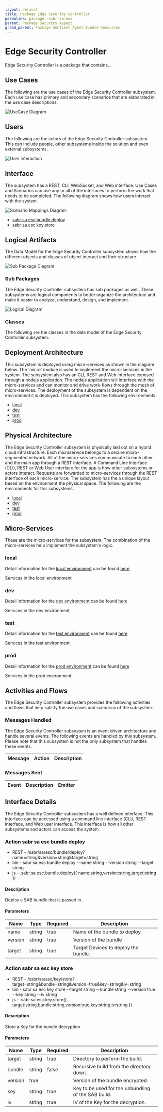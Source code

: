 ```yaml
---
layout: default
title: Package Edge Security Controller
permalink: package--sabr-sa-esc
parent: Package Security Aspect
grand_parent: Package Sentient Agent Bundle Resources
---
```


# Edge Security Controller

Edge Security Controller is a package that contains...



## Use Cases

The following are the use cases of the Edge Security Controller subsystem. Each use case has primary and secondary scenarios
that are elaborated in the use case descriptions.



![UseCase Diagram](./usecases.png)

## Users

The following are the actors of the Edge Security Controller subsystem. This can include people, other subsystems
inside the solution and even external subsystems.



![User Interaction](./userinteraction.png)

## Interface

The subsystem has a REST, CLI, WebSocket, and Web interface. Use Cases and Scenarios can use any or all
of the interfaces to perform the work that needs to be completed. The following  diagram shows how
users interact with the system.

![Scenario Mappings Diagram](./scenariomapping.png)

* [ sabr sa esc bundle deploy](#action--sabr-sa-esc-bundle-deploy)
* [ sabr sa esc key store](#action--sabr-sa-esc-key-store)


## Logical Artifacts

The Data Model for the  Edge Security Controller subsystem shows how the different objects and classes of object interact
and their structure.

![Sub Package Diagram](./subpackage.png)

### Sub Packages

The Edge Security Controller subsystem has sub packages as well. These subsystems are logical components to better
organize the architecture and make it easier to analyze, understand, design, and implement.



![Logical Diagram](./logical.png)

### Classes

The following are the classes in the data model of the Edge Security Controller subsystem.




## Deployment Architecture

This subsystem is deployed using micro-services as shown in the diagram below. The 'micro' module is
used to implement the micro-services in the system. The subsystem also has an CLI, REST and Web Interface
exposed through a nodejs application. The nodejs application will interface with the micro-services and
can monitor and drive work-flows through the mesh of micro-services. The deployment of the subsystem is
dependent on the environment it is deployed. This subsystem has the following environments:
* [local](environment--sabr-sa-esc-local)
* [dev](environment--sabr-sa-esc-dev)
* [test](environment--sabr-sa-esc-test)
* [prod](environment--sabr-sa-esc-prod)



## Physical Architecture

The Edge Security Controller subsystem is physically laid out on a hybrid cloud infrastructure. Each microservice belongs
to a secure micro-segmented network. All of the micro-services communicate to each other and the main app through a
REST interface. A Command Line Interface (CLI), REST or Web User interface for the app is how other subsystems or actors
interact. Requests are forwarded to micro-services through the REST interface of each micro-service. The subsystem has
the a unique layout based on the environment the physical space. The following are the environments for this
subsystems.
* [local](environment--sabr-sa-esc-local)
* [dev](environment--sabr-sa-esc-dev)
* [test](environment--sabr-sa-esc-test)
* [prod](environment--sabr-sa-esc-prod)


## Micro-Services

These are the micro-services for the subsystem. The combination of the micro-services help implement
the subsystem's logic.


### local

Detail information for the [local environment](environment--sabr-sa-esc-local)
can be found [here](environment--sabr-sa-esc-local)

Services in the local environment



### dev

Detail information for the [dev environment](environment--sabr-sa-esc-dev)
can be found [here](environment--sabr-sa-esc-dev)

Services in the dev environment



### test

Detail information for the [test environment](environment--sabr-sa-esc-test)
can be found [here](environment--sabr-sa-esc-test)

Services in the test environment



### prod

Detail information for the [prod environment](environment--sabr-sa-esc-prod)
can be found [here](environment--sabr-sa-esc-prod)

Services in the prod environment



## Activities and Flows
The Edge Security Controller subsystem provides the following activities and flows that help satisfy the use
cases and scenarios of the subsystem.


### Messages Handled

The Edge Security Controller subsystem is an event driven architecture and handle several events. The following
events are handled by this subsystem. Please note that this subsystem is not the only subsystem that handles
these events.

| Message | Action | Description |
| --- | --- | --- |



### Messages Sent

| Event | Description | Emitter |
|-------|-------------|---------|



## Interface Details
The Edge Security Controller subsystem has a well defined interface. This interface can be accessed using a
command line interface (CLI), REST interface, and Web user interface. This interface is how all other
subsystems and actors can access the system.

### Action  sabr sa esc bundle deploy



* REST - /sabr/sa/esc/bundle/deploy?name=string&amp;version=string&amp;target=string
* bin -  sabr sa esc bundle deploy --name string --version string --target string
* js - .sabr.sa.esc.bundle.deploy({ name:string,version:string,target:string })

#### Description
Deploy a SAB bundle that is passed in.

#### Parameters

| Name | Type | Required | Description |
|---|---|---|---|
| name | string |true | Name of the bundle to deploy |
| version | string |true | Version of the bundle |
| target | string |true | Target Devices to deploy the bundle. |



### Action  sabr sa esc key store



* REST - /sabr/sa/esc/key/store?target=string&amp;bundle=string&amp;version=true&amp;key=string&amp;iv=string
* bin -  sabr sa esc key store --target string --bundle string --version true --key string --iv string
* js - .sabr.sa.esc.key.store({ target:string,bundle:string,version:true,key:string,iv:string })

#### Description
Store a Key for the bundle decryption

#### Parameters

| Name | Type | Required | Description |
|---|---|---|---|
| target | string |true | Directory to perform the build. |
| bundle | string |false | Recursive build from the directory down. |
| version | true | | Version of the bundle encrypted. |
| key | string |true | Key to be used for the unbundling of the SAB build. |
| iv | string |true | IV of the Key for the decryption. |




